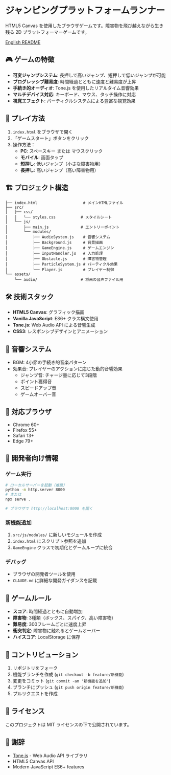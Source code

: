 # ジャンピングプラットフォームランナー

HTML5 Canvas を使用したブラウザゲームです。障害物を飛び越えながら生き残る 2D プラットフォーマーゲームです。

[English README](README_EN.md)

## 🎮 ゲームの特徴

- **可変ジャンプシステム**: 長押しで高いジャンプ、短押しで低いジャンプが可能
- **プログレッシブ難易度**: 時間経過とともに速度と難易度が上昇
- **手続き的オーディオ**: Tone.js を使用したリアルタイム音響効果
- **マルチデバイス対応**: キーボード、マウス、タッチ操作に対応
- **視覚エフェクト**: パーティクルシステムによる豊富な視覚効果

## 🚀 プレイ方法

1. `index.html` をブラウザで開く
2. 「ゲームスタート」ボタンをクリック
3. 操作方法：
   - **PC**: スペースキー または マウスクリック
   - **モバイル**: 画面タップ
   - **短押し**: 低いジャンプ（小さな障害物用）
   - **長押し**: 高いジャンプ（高い障害物用）

## 🏗️ プロジェクト構造

```
├── index.html                    # メインHTMLファイル
├── src/
│   ├── css/
│   │   └── styles.css           # スタイルシート
│   └── js/
│       ├── main.js              # エントリーポイント
│       └── modules/
│           ├── AudioSystem.js    # 音響システム
│           ├── Background.js     # 背景描画
│           ├── GameEngine.js     # ゲームエンジン
│           ├── InputHandler.js   # 入力処理
│           ├── Obstacle.js       # 障害物管理
│           ├── ParticleSystem.js # パーティクル効果
│           └── Player.js         # プレイヤー制御
└── assets/
    └── audio/                   # 将来の音声ファイル用
```

## 🛠️ 技術スタック

- **HTML5 Canvas**: グラフィック描画
- **Vanilla JavaScript**: ES6+ クラス構文使用
- **Tone.js**: Web Audio API による音響生成
- **CSS3**: レスポンシブデザインとアニメーション

## 🎵 音響システム

- BGM: 4小節の手続き的音楽パターン
- 効果音: プレイヤーのアクションに応じた動的音響効果
  - ジャンプ音: チャージ量に応じて3段階
  - ポイント獲得音
  - スピードアップ音
  - ゲームオーバー音

## 📱 対応ブラウザ

- Chrome 60+
- Firefox 55+
- Safari 13+
- Edge 79+

## 🔧 開発者向け情報

### ゲーム実行
```bash
# ローカルサーバーを起動（推奨）
python -m http.server 8000
# または
npx serve .

# ブラウザで http://localhost:8000 を開く
```

### 新機能追加
1. `src/js/modules/` に新しいモジュールを作成
2. `index.html` にスクリプト参照を追加
3. `GameEngine` クラスで初期化とゲームループに統合

### デバッグ
- ブラウザの開発者ツールを使用
- `CLAUDE.md` に詳細な開発ガイダンスを記載

## 🎯 ゲームルール

- **スコア**: 時間経過とともに自動増加
- **障害物**: 3種類（ボックス、スパイク、高い障害物）
- **難易度**: 300フレームごとに速度上昇
- **衝突判定**: 障害物に触れるとゲームオーバー
- **ハイスコア**: LocalStorage に保存

## 🤝 コントリビューション

1. リポジトリをフォーク
2. 機能ブランチを作成 (`git checkout -b feature/新機能`)
3. 変更をコミット (`git commit -am '新機能を追加'`)
4. ブランチにプッシュ (`git push origin feature/新機能`)
5. プルリクエストを作成

## 📄 ライセンス

このプロジェクトは MIT ライセンスの下で公開されています。

## 🙏 謝辞

- [Tone.js](https://tonejs.github.io/) - Web Audio API ライブラリ
- HTML5 Canvas API
- Modern JavaScript ES6+ features